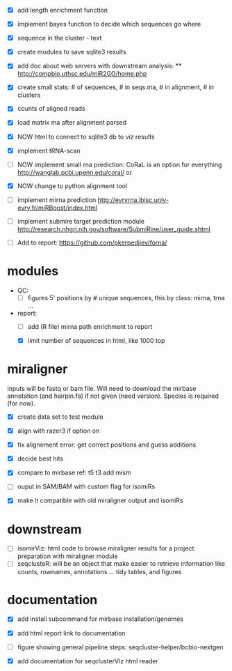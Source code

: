 - [X] add length enrichment function
- [X] implement bayes function to decide which sequences go where
- [X] sequence in the cluster - text
- [X] create modules to save sqlite3 results
- [X] add doc about web servers with downstream analysis:
** http://compbio.uthsc.edu/miR2GO/home.php
- [X] create small stats: # of sequences, # in seqs.ma, # in alignment, # in clusters
- [X] counts of aligned reads
- [X] load matrix ma after alignment parsed
- [X] NOW html to connect to sqlite3 db to viz results

- [X] implement tRNA-scan
- [ ] NOW implement small rna prediction: CoRaL is an option for everything http://wanglab.pcbi.upenn.edu/coral/  or
- [X] NOW change to python alignment tool
- [ ] implement mirna prediction http://evryrna.ibisc.univ-evry.fr/miRBoost/index.html
- [ ] implement submire target prediction module http://research.nhgri.nih.gov/software/SubmiRine/user_guide.shtml
- [ ] Add to report: https://github.com/pkerpedjiev/forna/

# modules

* QC: 
  - [ ] figures 5' positions by # unique sequences, this by class: mirna, trna ...
* report:
  - [ ] add (R file) mirna path enrichment to report
  - [X] limit number of sequences in html, like 1000 top


# miraligner

inputs will be fastq or bam file. Will need to download the mirbase annotation (and hairpin.fa) if not given (need version). Species is required (for now).

- [X] create data set to test module
- [X] align with razer3 if option on
- [X] fix alignement error: get correct positions and guess additions
- [X] decide best hits
- [X] compare to mirbase ref: t5 t3 add mism
- [ ] ouput in SAM/BAM with custom flag for isomiRs
- [X] make it compatible with old miraligner output and isomiRs


# downstream

- [ ] isomirViz: html code to browse miraligner results for a project: preparation with miraligner module
- [ ] seqclusteR: will be an object that make easier to retrieve information like counts, rownames, annotations ... tidy tables, and figures

# documentation

- [X] add install subcommand for mirbase installation/genomes
- [X] add html report link to documentation
- [ ] figure showing general pipeline steps: seqcluster-helper/bcbio-nextgen
- [X] add documentation for seqclusterViz html reader

